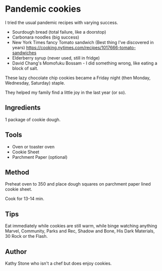 # Pandemic cookies

I tried the usual pandemic recipes with varying success.

- Sourdough bread (total failure, like a doorstop)
- Carbonara noodles (big success)
- New York Times fancy Tomato sandwich (Best thing I've discovered in years)
https://cooking.nytimes.com/recipes/1017666-tomato-sandwiches
- Elderberry syrup (never used, still in fridge)
- David Chang's Momofuku Bossam - I did something wrong, like eating a block of salt.

These lazy chocolate chip cookies became a Friday night (then Monday, Wednesday, Saturday) staple.

They helped my family find a little joy in the last year (or so).

## Ingredients

1 package of cookie dough.

## Tools

- Oven or toaster oven
- Cookie Sheet
- Parchment Paper (optional)

## Method

Preheat oven to 350 and place dough squares on parchment paper lined cookie sheet. 

Cook for 13-14 min.

## Tips

Eat immediately while cookies are still warm, while binge watching anything Marvel, Community, Parks and Rec, Shadow and Bone, His Dark Materials, 30 Rock or the Flash.

## Author

Kathy Stone who isn't a chef but does enjoy cookies.
